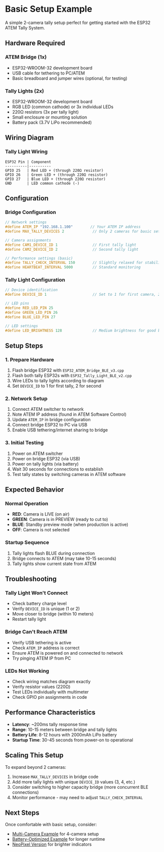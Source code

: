 # Basic Setup Example

A simple 2-camera tally setup perfect for getting started with the ESP32 ATEM Tally System.

## Hardware Required

### ATEM Bridge (1x)
- ESP32-WROOM-32 development board
- USB cable for tethering to PC/ATEM
- Basic breadboard and jumper wires (optional, for testing)

### Tally Lights (2x)  
- ESP32-WROOM-32 development board
- RGB LED (common cathode) or 3x individual LEDs
- 220Ω resistors (3x per tally light)
- Small enclosure or mounting solution
- Battery pack (3.7V LiPo recommended)

## Wiring Diagram

### Tally Light Wiring
```
ESP32 Pin | Component
----------|----------
GPIO 25   | Red LED + (through 220Ω resistor)
GPIO 26   | Green LED + (through 220Ω resistor)  
GPIO 27   | Blue LED + (through 220Ω resistor)
GND       | LED common cathode (-)
```

## Configuration

### Bridge Configuration
```cpp
// Network settings
#define ATEM_IP "192.168.1.100"        // Your ATEM IP address
#define MAX_TALLY_DEVICES 2             // Only 2 cameras for basic setup

// Camera assignments
#define CAM1_DEVICE_ID 1                // First tally light
#define CAM2_DEVICE_ID 2                // Second tally light

// Performance settings (basic)
#define TALLY_CHECK_INTERVAL 150        // Slightly relaxed for stability
#define HEARTBEAT_INTERVAL 5000         // Standard monitoring
```

### Tally Light Configuration
```cpp
// Device identification
#define DEVICE_ID 1                     // Set to 1 for first camera, 2 for second

// LED pins
#define RED_LED_PIN 25
#define GREEN_LED_PIN 26
#define BLUE_LED_PIN 27

// LED settings
#define LED_BRIGHTNESS 128              // Medium brightness for good battery life
```

## Setup Steps

### 1. Prepare Hardware
1. Flash bridge ESP32 with `ESP32_ATEM_Bridge_BLE_v3.cpp`
2. Flash both tally ESP32s with `ESP32_Tally_Light_BLE_v2.cpp`
3. Wire LEDs to tally lights according to diagram
4. Set `DEVICE_ID` to 1 for first tally, 2 for second

### 2. Network Setup
1. Connect ATEM switcher to network
2. Note ATEM IP address (found in ATEM Software Control)
3. Update `ATEM_IP` in bridge configuration
4. Connect bridge ESP32 to PC via USB
5. Enable USB tethering/internet sharing to bridge

### 3. Initial Testing
1. Power on ATEM switcher
2. Power on bridge ESP32 (via USB)
3. Power on tally lights (via battery)
4. Wait 30 seconds for connections to establish
5. Test tally states by switching cameras in ATEM software

## Expected Behavior

### Normal Operation
- **RED**: Camera is LIVE (on air)
- **GREEN**: Camera is in PREVIEW (ready to cut to)
- **BLUE**: Standby preview mode (when production is active)
- **OFF**: Camera is not selected

### Startup Sequence
1. Tally lights flash BLUE during connection
2. Bridge connects to ATEM (may take 10-15 seconds)
3. Tally lights show current state from ATEM

## Troubleshooting

### Tally Light Won't Connect
- Check battery charge level
- Verify `DEVICE_ID` is unique (1 or 2)
- Move closer to bridge (within 10 meters)
- Restart tally light

### Bridge Can't Reach ATEM
- Verify USB tethering is active
- Check `ATEM_IP` address is correct
- Ensure ATEM is powered on and connected to network
- Try pinging ATEM IP from PC

### LEDs Not Working
- Check wiring matches diagram exactly
- Verify resistor values (220Ω)
- Test LEDs individually with multimeter
- Check GPIO pin assignments in code

## Performance Characteristics

- **Latency**: ~200ms tally response time
- **Range**: 10-15 meters between bridge and tally lights
- **Battery Life**: 8-12 hours with 2000mAh LiPo battery
- **Startup Time**: 30-45 seconds from power-on to operational

## Scaling This Setup

To expand beyond 2 cameras:
1. Increase `MAX_TALLY_DEVICES` in bridge code
2. Add more tally lights with unique `DEVICE_ID` values (3, 4, etc.)
3. Consider switching to higher capacity bridge (more concurrent BLE connections)
4. Monitor performance - may need to adjust `TALLY_CHECK_INTERVAL`

## Next Steps

Once comfortable with basic setup, consider:
- [Multi-Camera Example](../multi-camera/) for 4-camera setup
- [Battery-Optimized Example](../battery-optimized/) for longer runtime
- [NeoPixel Version](../neopixel-version/) for brighter indicators
